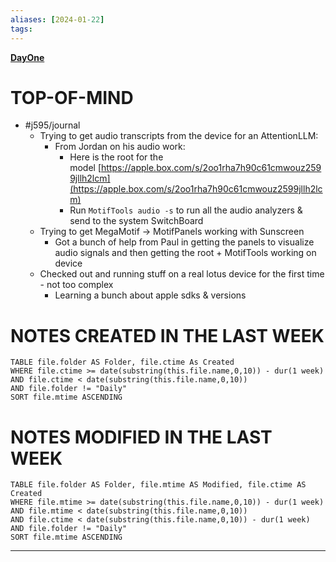 ```yaml
---
aliases: [2024-01-22]
tags: 
---
```

**[DayOne](dayone://open?date=2024-01-22)**

# TOP-OF-MIND
- #j595/journal 
	- Trying to get audio transcripts from the device for an AttentionLLM:
		- From Jordan on his audio work:
			- Here is the root for the model [https://apple.box.com/s/2oo1rha7h90c61cmwouz2599jllh2lcm](https://apple.box.com/s/2oo1rha7h90c61cmwouz2599jllh2lcm)
			- Run `MotifTools audio -s` to run all the audio analyzers & send to the system SwitchBoard
	- Trying to get MegaMotif -> MotifPanels working with Sunscreen
		- Got a bunch of help from Paul in getting the panels to visualize audio signals and then getting the root + MotifTools working on device
	- Checked out and running stuff on a real lotus device for the first time - not too complex
		- Learning a bunch about apple sdks & versions




# NOTES CREATED IN THE LAST WEEK
``` dataview
TABLE file.folder AS Folder, file.ctime As Created
WHERE file.ctime >= date(substring(this.file.name,0,10)) - dur(1 week) 
AND file.ctime < date(substring(this.file.name,0,10)) 
AND file.folder != "Daily"
SORT file.mtime ASCENDING
```

# NOTES MODIFIED IN THE LAST WEEK
``` dataview
TABLE file.folder AS Folder, file.mtime AS Modified, file.ctime AS Created
WHERE file.mtime >= date(substring(this.file.name,0,10)) - dur(1 week)
AND file.mtime < date(substring(this.file.name,0,10))
AND file.ctime < date(substring(this.file.name,0,10)) - dur(1 week)
AND file.folder != "Daily"
SORT file.mtime ASCENDING
```
---

